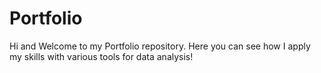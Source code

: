 # Portfolio
Hi and Welcome to my Portfolio repository. Here you can see how I apply my skills with various tools for data analysis!
